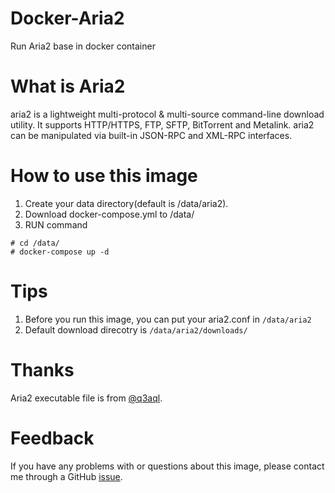 # Docker-Aria2
Run Aria2 base in docker container

# What is Aria2
aria2 is a lightweight multi-protocol & multi-source command-line download utility. It supports HTTP/HTTPS, FTP, SFTP, BitTorrent and Metalink. aria2 can be manipulated via built-in JSON-RPC and XML-RPC interfaces.

# How to use this image
1. Create your data directory(default is /data/aria2).
2. Download docker-compose.yml to /data/
3. RUN command
```
# cd /data/
# docker-compose up -d
```

# Tips
1. Before you run this image, you can put your aria2.conf in `/data/aria2`
2. Default download direcotry is `/data/aria2/downloads/`

# Thanks
Aria2 executable file is from [@q3aql](https://github.com/q3aql/aria2-static-builds "@q3aql").

# Feedback
If you have any problems with or questions about this image, please contact me through a GitHub [issue](https://github.com/benzBrake/Docker-Aria2/issues "issue").